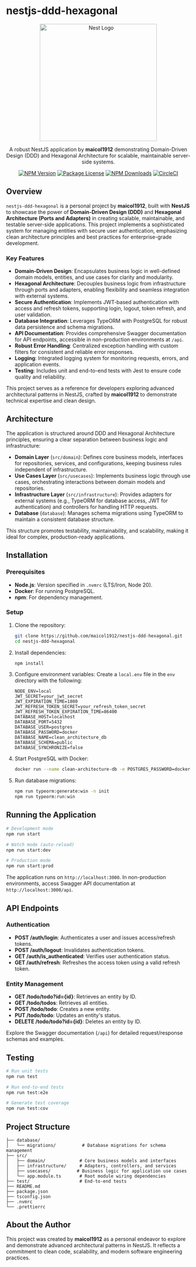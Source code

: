 # nestjs-ddd-hexagonal

<p align="center">
  <a href="http://nestjs.com/" target="_blank"><img src="https://nestjs.com/img/logo_text.svg" width="320" alt="Nest Logo" /></a>
</p>

<p align="center">
  A robust NestJS application by <strong>maicol1912</strong> demonstrating Domain-Driven Design (DDD) and Hexagonal Architecture for scalable, maintainable server-side systems.
</p>

<p align="center">
  <a href="https://www.npmjs.com/~nestjscore"><img src="https://img.shields.io/npm/v/@nestjs/core.svg" alt="NPM Version" /></a>
  <a href="https://www.npmjs.com/~nestjscore"><img src="https://img.shields.io/npm/l/@nestjs/core.svg" alt="Package License" /></a>
  <a href="https://www.npmjs.com/~nestjscore"><img src="https://img.shields.io/npm/dm/@nestjs/common.svg" alt="NPM Downloads" /></a>
  <a href="https://circleci.com/gh/nestjs/nest"><img src="https://img.shields.io/circleci/build/github/nestjs/nest/master" alt="CircleCI" /></a>
</p>

## Overview

`nestjs-ddd-hexagonal` is a personal project by **maicol1912**, built with **NestJS** to showcase the power of **Domain-Driven Design (DDD)** and **Hexagonal Architecture (Ports and Adapters)** in creating scalable, maintainable, and testable server-side applications. This project implements a sophisticated system for managing entities with secure user authentication, emphasizing clean architecture principles and best practices for enterprise-grade development.

### Key Features
- **Domain-Driven Design**: Encapsulates business logic in well-defined domain models, entities, and use cases for clarity and modularity.
- **Hexagonal Architecture**: Decouples business logic from infrastructure through ports and adapters, enabling flexibility and seamless integration with external systems.
- **Secure Authentication**: Implements JWT-based authentication with access and refresh tokens, supporting login, logout, token refresh, and user validation.
- **Database Integration**: Leverages TypeORM with PostgreSQL for robust data persistence and schema migrations.
- **API Documentation**: Provides comprehensive Swagger documentation for API endpoints, accessible in non-production environments at `/api`.
- **Robust Error Handling**: Centralized exception handling with custom filters for consistent and reliable error responses.
- **Logging**: Integrated logging system for monitoring requests, errors, and application events.
- **Testing**: Includes unit and end-to-end tests with Jest to ensure code quality and reliability.

This project serves as a reference for developers exploring advanced architectural patterns in NestJS, crafted by **maicol1912** to demonstrate technical expertise and clean design.

## Architecture

The application is structured around DDD and Hexagonal Architecture principles, ensuring a clear separation between business logic and infrastructure:

- **Domain Layer** (`src/domain`): Defines core business models, interfaces for repositories, services, and configurations, keeping business rules independent of infrastructure.
- **Use Cases Layer** (`src/usecases`): Implements business logic through use cases, orchestrating interactions between domain models and repositories.
- **Infrastructure Layer** (`src/infrastructure`): Provides adapters for external systems (e.g., TypeORM for database access, JWT for authentication) and controllers for handling HTTP requests.
- **Database** (`database`): Manages schema migrations using TypeORM to maintain a consistent database structure.

This structure promotes testability, maintainability, and scalability, making it ideal for complex, production-ready applications.

## Installation

### Prerequisites
- **Node.js**: Version specified in `.nvmrc` (LTS/Iron, Node 20).
- **Docker**: For running PostgreSQL.
- **npm**: For dependency management.

### Setup
1. Clone the repository:
   ```bash
   git clone https://github.com/maicol1912/nestjs-ddd-hexagonal.git
   cd nestjs-ddd-hexagonal
   ```

2. Install dependencies:
   ```bash
   npm install
   ```

3. Configure environment variables:
   Create a `local.env` file in the `env` directory with the following:
   ```env
   NODE_ENV=local
   JWT_SECRET=your_jwt_secret
   JWT_EXPIRATION_TIME=1800
   JWT_REFRESH_TOKEN_SECRET=your_refresh_token_secret
   JWT_REFRESH_TOKEN_EXPIRATION_TIME=86400
   DATABASE_HOST=localhost
   DATABASE_PORT=5432
   DATABASE_USER=postgres
   DATABASE_PASSWORD=docker
   DATABASE_NAME=clean_architecture_db
   DATABASE_SCHEMA=public
   DATABASE_SYNCHRONIZE=false
   ```

4. Start PostgreSQL with Docker:
   ```bash
   docker run --name clean-architecture-db -e POSTGRES_PASSWORD=docker -p 5432:5432 -d postgres
   ```

5. Run database migrations:
   ```bash
   npm run typeorm:generate:win -n init
   npm run typeorm:run:win
   ```

## Running the Application

```bash
# Development mode
npm run start

# Watch mode (auto-reload)
npm run start:dev

# Production mode
npm run start:prod
```

The application runs on `http://localhost:3000`. In non-production environments, access Swagger API documentation at `http://localhost:3000/api`.

## API Endpoints

### Authentication
- **POST /auth/login**: Authenticates a user and issues access/refresh tokens.
- **POST /auth/logout**: Invalidates authentication tokens.
- **GET /auth/is_authenticated**: Verifies user authentication status.
- **GET /auth/refresh**: Refreshes the access token using a valid refresh token.

### Entity Management
- **GET /todo/todo?id={id}**: Retrieves an entity by ID.
- **GET /todo/todos**: Retrieves all entities.
- **POST /todo/todo**: Creates a new entity.
- **PUT /todo/todo**: Updates an entity's status.
- **DELETE /todo/todo?id={id}**: Deletes an entity by ID.

Explore the Swagger documentation (`/api`) for detailed request/response schemas and examples.

## Testing

```bash
# Run unit tests
npm run test

# Run end-to-end tests
npm run test:e2e

# Generate test coverage
npm run test:cov
```

## Project Structure

```
├── database/
│   └── migrations/          # Database migrations for schema management
├── src/
│   ├── domain/             # Core business models and interfaces
│   ├── infrastructure/     # Adapters, controllers, and services
│   ├── usecases/          # Business logic for application use cases
│   └── app.module.ts       # Root module wiring dependencies
├── test/                   # End-to-end tests
├── README.md
├── package.json
├── tsconfig.json
├── .nvmrc
└── .prettierrc
```

## About the Author

This project was created by **maicol1912** as a personal endeavor to explore and demonstrate advanced architectural patterns in NestJS. It reflects a commitment to clean code, scalability, and modern software engineering practices.
